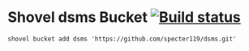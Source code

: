 # Shovel dsms Bucket [![Build status](https://ci.appveyor.com/api/projects/status/uem1o78pyghs6lqg/branch/main?svg=true)](https://ci.appveyor.com/project/specter119/dsms/branch/main)

`shovel bucket add dsms 'https://github.com/specter119/dsms.git'`
